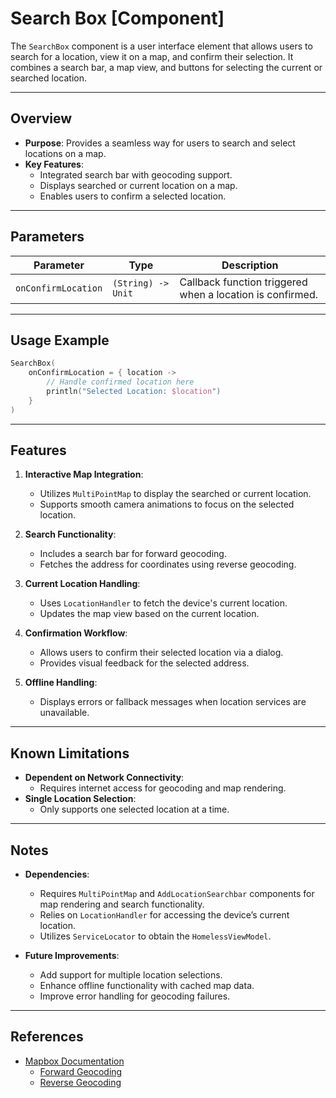 # Search Box [Component]

The `SearchBox` component is a user interface element that allows users to search for a location, view it on a map, and confirm their selection. It combines a search bar, a map view, and buttons for selecting the current or searched location.

---

## Overview

- **Purpose**: Provides a seamless way for users to search and select locations on a map.
- **Key Features**:
    - Integrated search bar with geocoding support.
    - Displays searched or current location on a map.
    - Enables users to confirm a selected location.

---

## Parameters

| Parameter           | Type               | Description                                               |
|---------------------|--------------------|-----------------------------------------------------------|
| `onConfirmLocation` | `(String) -> Unit` | Callback function triggered when a location is confirmed. |

---

## Usage Example

```kotlin
SearchBox(
    onConfirmLocation = { location ->
        // Handle confirmed location here
        println("Selected Location: $location")
    }
)
```

---

## Features

1. **Interactive Map Integration**:
    - Utilizes `MultiPointMap` to display the searched or current location.
    - Supports smooth camera animations to focus on the selected location.

2. **Search Functionality**:
    - Includes a search bar for forward geocoding.
    - Fetches the address for coordinates using reverse geocoding.

3. **Current Location Handling**:
    - Uses `LocationHandler` to fetch the device's current location.
    - Updates the map view based on the current location.

4. **Confirmation Workflow**:
    - Allows users to confirm their selected location via a dialog.
    - Provides visual feedback for the selected address.

5. **Offline Handling**:
    - Displays errors or fallback messages when location services are unavailable.

---

## Known Limitations

- **Dependent on Network Connectivity**:
    - Requires internet access for geocoding and map rendering.
- **Single Location Selection**:
    - Only supports one selected location at a time.

---

## Notes

- **Dependencies**:
    - Requires `MultiPointMap` and `AddLocationSearchbar` components for map rendering and search functionality.
    - Relies on `LocationHandler` for accessing the device’s current location.
    - Utilizes `ServiceLocator` to obtain the `HomelessViewModel`.

- **Future Improvements**:
    - Add support for multiple location selections.
    - Enhance offline functionality with cached map data.
    - Improve error handling for geocoding failures.

---

## References

- [Mapbox Documentation](https://docs.mapbox.com/)
    - [Forward Geocoding](https://docs.mapbox.com/api/search/geocoding/#forward-geocoding)
    - [Reverse Geocoding](https://docs.mapbox.com/api/search/geocoding/#reverse-geocoding)

